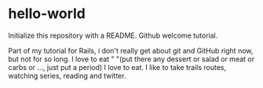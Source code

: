 # hello-world
Initialize this repository with a README. Github welcome tutorial.

Part of my tutorial for Rails, i don't really get about git and GitHub right now, but not for so long.
I love to eat " "(put there any dessert or salad or meat or carbs or ..., just put a period) I love to eat.
I like to take trails routes, watching series, reading and twitter.
